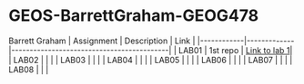 # GEOS-BarrettGraham-GEOG478
Barrett Graham
| Assignment | Description | Link                                      |
|------------|-------------|-------------------------------------------|
| LAB01        |    1st repo | [Link to lab 1](https://github.com/beargrahams/GEOS-BarrettGraham-GEOG478.git "Lab1")|
| LAB02        |             |                                           |
| LAB03        |             |                                           |
| LAB04        |             |                                           |
| LAB05        |             |                                           |
| LAB06        |             |                                           |
| LAB07        |             |                                           |
| LAB08        |             |                                           |

